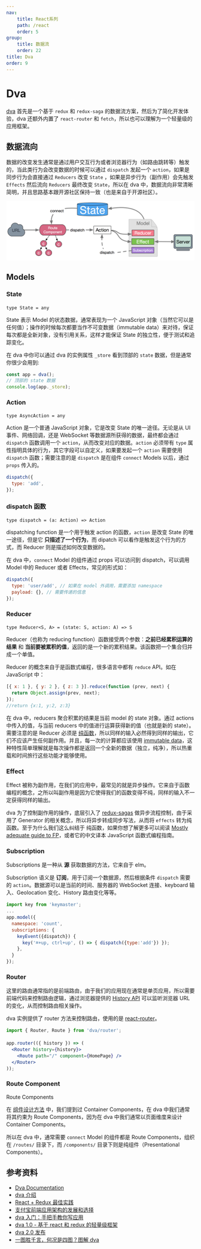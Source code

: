 ```yaml
---
nav:
    title: React系列
    path: /react
    order: 5
group:
    title: 数据流
    order: 22
title: Dva
order: 9
---
```


# Dva

[dva](https://dvajs.com/) 首先是一个基于 `redux` 和 `redux-saga` 的数据流方案，然后为了简化开发体验，dva 还额外内置了 `react-router` 和 `fetch`，所以也可以理解为一个轻量级的应用框架。

## 数据流向

数据的改变发生通常是通过用户交互行为或者浏览器行为（如路由跳转等）触发的，当此类行为会改变数据的时候可以通过 `dispatch` 发起一个 `action`，如果是同步行为会直接通过 `Reducers` 改变 `State` ，如果是异步行为（副作用）会先触发 `Effects` 然后流向 `Reducers` 最终改变 `State`，所以在 dva 中，数据流向非常清晰简明，并且思路基本跟开源社区保持一致（也是来自于开源社区）。

![Dva Flow](./assets/dva-flow.9d13f543.png)

## Models

### State

`type State = any`

State 表示 Model 的状态数据，通常表现为一个 JavaScript 对象（当然它可以是任何值）；操作的时候每次都要当作不可变数据（immutable data）来对待，保证每次都是全新对象，没有引用关系，这样才能保证 State 的独立性，便于测试和追踪变化。

在 dva 中你可以通过 dva 的实例属性 `_store` 看到顶部的 `state` 数据，但是通常你很少会用到:

```js
const app = dva();
// 顶部的 state 数据
console.log(app._store);
```

### Action

`type AsyncAction = any`

Action 是一个普通 JavaScript 对象，它是改变 State 的唯一途径。无论是从 UI 事件、网络回调，还是 WebSocket 等数据源所获得的数据，最终都会通过 `dispatch` 函数调用一个 `action`，从而改变对应的数据。`action` 必须带有 `type` 属性指明具体的行为，其它字段可以自定义，如果要发起一个 `action` 需要使用 `dispatch` 函数；需要注意的是 `dispatch` 是在组件 `connect` Models 以后，通过 `props` 传入的。

```js
dispatch({
  type: 'add',
});
```

### dispatch 函数

`type dispatch = (a: Action) => Action`

dispatching function 是一个用于触发 action 的函数，`action` 是改变 State 的唯一途径，但是它 **只描述了一个行为**，而 dipatch 可以看作是触发这个行为的方式，而 Reducer 则是描述如何改变数据的。

在 dva 中，`connect` Model 的组件通过 props 可以访问到 dispatch，可以调用 Model 中的 Reducer 或者 Effects，常见的形式如：

```js
dispatch({
  type: 'user/add', // 如果在 model 外调用，需要添加 namespace
  payload: {}, // 需要传递的信息
});
```

### Reducer

`type Reducer<S, A> = (state: S, action: A) => S`

Reducer（也称为 reducing function）函数接受两个参数：**之前已经累积运算的结果** 和 **当前要被累积的值**，返回的是一个新的累积结果。该函数把一个集合归并成一个单值。

Reducer 的概念来自于是函数式编程，很多语言中都有 `reduce` API。如在 JavaScript 中：

```js
[{ x: 1 }, { y: 2 }, { z: 3 }].reduce(function (prev, next) {
  return Object.assign(prev, next);
});
//return {x:1, y:2, z:3}
```

在 dva 中，reducers 聚合积累的结果是当前 model 的 state 对象。通过 actions 中传入的值，与当前 reducers 中的值进行运算获得新的值（也就是新的 state）。需要注意的是 Reducer 必须是 [纯函数](https://github.com/MostlyAdequate/mostly-adequate-guide/blob/master/ch3.md)，所以同样的输入必然得到同样的输出，它们不应该产生任何副作用。并且，每一次的计算都应该使用 [immutable data](https://github.com/MostlyAdequate/mostly-adequate-guide/blob/master/ch3.md#reasonable)，这种特性简单理解就是每次操作都是返回一个全新的数据（独立，纯净），所以热重载和时间旅行这些功能才能够使用。

### Effect

Effect 被称为副作用，在我们的应用中，最常见的就是异步操作。它来自于函数编程的概念，之所以叫副作用是因为它使得我们的函数变得不纯，同样的输入不一定获得同样的输出。

dva 为了控制副作用的操作，底层引入了 [redux-sagas](http://superraytin.github.io/redux-saga-in-chinese) 做异步流程控制，由于采用了 Generator 的相关概念，所以将异步转成同步写法，从而将 `effects` 转为纯函数。至于为什么我们这么纠结于 纯函数，如果你想了解更多可以阅读 [Mostly adequate guide to FP](https://github.com/MostlyAdequate/mostly-adequate-guide)，或者它的中文译本 JavaScript 函数式编程指南。

### Subscription

Subscriptions 是一种从 **源** 获取数据的方法，它来自于 elm。

Subscription 语义是 **订阅**，用于订阅一个数据源，然后根据条件 `dispatch` 需要的 `action`。数据源可以是当前的时间、服务器的 WebSocket 连接、keyboard 输入、Geolocation 变化、History 路由变化等等。

```js
import key from 'keymaster';
...
app.model({
  namespace: 'count',
  subscriptions: {
    keyEvent({dispatch}) {
      key('⌘+up, ctrl+up', () => { dispatch({type:'add'}) });
    },
  }
});
```

### Router

这里的路由通常指的是前端路由，由于我们的应用现在通常是单页应用，所以需要前端代码来控制路由逻辑，通过浏览器提供的 [History API](http://mdn.beonex.com/en/DOM/window.history.html) 可以监听浏览器 URL 的变化，从而控制路由相关操作。

dva 实例提供了 router 方法来控制路由，使用的是 [react-router](https://github.com/reactjs/react-router)。

```jsx | pure
import { Router, Route } from 'dva/router';

app.router(({ history }) => (
  <Router history={history}>
    <Route path="/" component={HomePage} />
  </Router>
));
```

### Route Component

Route Components

在 [组件设计方法](https://github.com/dvajs/dva-docs/blob/master/v1/zh-cn/tutorial/04-%E7%BB%84%E4%BB%B6%E8%AE%BE%E8%AE%A1%E6%96%B9%E6%B3%95.md) 中，我们提到过 Container Components，在 dva 中我们通常将其约束为 Route Components，因为在 dva 中我们通常以页面维度来设计 Container Components。

所以在 dva 中，通常需要 `connect` Model 的组件都是 Route Components，组织在 `/routes/` 目录下，而 `/components/` 目录下则是纯组件（Presentational Components）。

## 参考资料

- [Dva Documentation](https://dvajs.com/)
- [dva 介绍](https://github.com/dvajs/dva/issues/1)
- [React + Redux 最佳实践](https://github.com/sorrycc/blog/issues/1)
- [支付宝前端应用架构的发展和选择](https://github.com/sorrycc/blog/issues/6)
- [dva 入门：手把手教你写应用](https://github.com/sorrycc/blog/issues/8)
- [dva 1.0 - 基于 react 和 redux 的轻量级框架](https://github.com/sorrycc/blog/issues/10)
- [dva 2.0 发布](https://github.com/sorrycc/blog/issues/48)
- [一图胜千言，何况是四图？图解 dva](https://www.yuque.com/flying.ni/the-tower/tvzasn)
